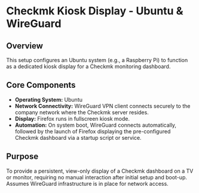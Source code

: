# Checkmk Kiosk Display - Ubuntu & WireGuard

## Overview

This setup configures an Ubuntu system (e.g., a Raspberry Pi) to function as a dedicated kiosk display for a Checkmk monitoring dashboard.

## Core Components

* **Operating System:** Ubuntu
* **Network Connectivity:** WireGuard VPN client connects securely to the company network where the Checkmk server resides.
* **Display:** Firefox runs in fullscreen kiosk mode.
* **Automation:** On system boot, WireGuard connects automatically, followed by the launch of Firefox displaying the pre-configured Checkmk dashboard via a startup script or service.

## Purpose

To provide a persistent, view-only display of a Checkmk dashboard on a TV or monitor, requiring no manual interaction after initial setup and boot-up. Assumes WireGuard infrastructure is in place for network access.